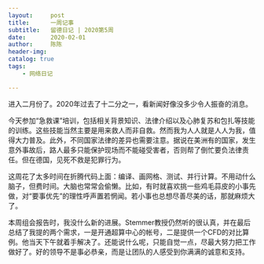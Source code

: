 ```yaml
---
layout:     post
title:      一周记事
subtitle:   留德日记 | 2020第5周
date:       2020-02-01
author:     陈陈
header-img: 
catalog: true
tags:
    - 网络日记

---
```


进入二月份了。2020年过去了十二分之一，看新闻好像没多少令人振奋的消息。

今天参加“急救课”培训，包括相关背景知识、法律介绍以及心肺复苏和包扎等技能的训练。这些技能当然主要是用来救人而非自救。然而我为人人就是人人为我，值得大力普及。此外，不同国家法律的差异也需要注意。据说在美洲有的国家，发生意外事故后，路人最多只能保护现场而不能碰受害者，否则帮了倒忙要负法律责任。但在德国，见死不救是犯罪行为。

这周花了太多时间在折腾代码上面：编译、画网格、测试、并行计算。不用动什么脑子，但费时间。大脑也常常会偷懒。比如，有时就喜欢挑一些鸡毛蒜皮的小事先做，对“要事优先”的理性呼声置若惘闻。若小事也总想尽善尽美的话，那就麻烦大了。

本周组会报告时，我没什么新的进展。Stemmer教授仍然听的很认真，并在最后总结了我提的两个需求，一是开通超算中心的帐号，二是提供一个CFD的对比算例。他当天下午就着手解决了。还能说什么呢，只能自觉一点，尽最大努力把工作做好了。好的领导不是事必恭亲，而是让团队的人感受到你满满的诚意和支持。
